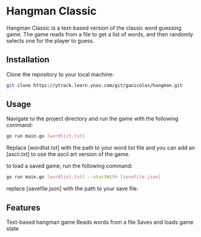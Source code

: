 # Hangman Classic

Hangman Classic is a text-based version of the classic word guessing game. The game reads from a file to get a list of words, and then randomly selects one for the player to guess.

## Installation

Clone the repository to your local machine:

```bash
git clone https://ytrack.learn.ynov.com/git/ganicolas/hangman.git
```

## Usage
Navigate to the project directory and run the game with the following command:
    
 ```bash
go run main.go [wordlist.txt] 
```

Replace [wordlist.txt] with the path to your word list file and you can add an [ascii.txt] to use the ascii art version of the game.

to load a saved game, run the following command:

```bash
go run main.go [wordlist.txt] --startWith [savefile.json]
```

replace [savefile.json] with the path to your save file.

## Features
Text-based hangman game
Reads words from a file
Saves and loads game state
